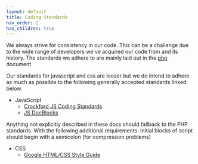```yaml
---
layout: default
title: Coding Standards
nav_order: 2
has_children: true
---
```


We always strive for consistency in our code. This can be a challenge
due to the wide range of developers we've acquired our code from and its
history. The standards we adhere to are mainly laid out in the
[php](php) document.

Our standards for javascript and css are looser but we do intend to adhere
as much as possible to the following generally accepted standards linked below.

* JavaScript
  * [Crockford JS Coding Standards](https://www.crockford.com/code.html)
  * [JS DocBlocks](https://devdocs.io/jsdoc/)

Anything not explicitly described in these docs should fallback to the PHP standards.
With the following additional requirements: initial blocks of script should begin with a
semicolon (for compression problems)

* CSS
  * [Google HTML/CSS Style Guide](https://google.github.io/styleguide/htmlcssguide.html)
